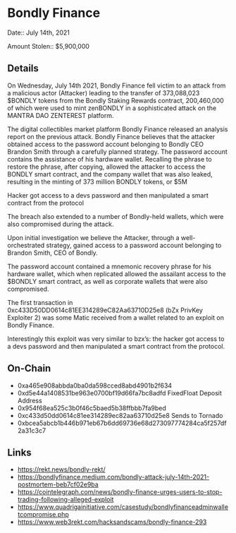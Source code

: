 # Bondly Finance

Date:: July 14th, 2021

Amount Stolen:: $5,900,000


## Details

On Wednesday, July 14th 2021, Bondly Finance fell victim to an attack from a malicious actor (Attacker) leading to the transfer of 373,088,023 $BONDLY tokens from the Bondly Staking Rewards contract, 200,460,000 of which were used to mint zenBONDLY in a sophisticated attack on the MANTRA DAO ZENTEREST platform. 

The digital collectibles market platform Bondly Finance released an analysis report on the previous attack. Bondly Finance believes that the attacker obtained access to the password account belonging to Bondly CEO Brandon Smith through a carefully planned strategy. The password account contains the assistance of his hardware wallet. Recalling the phrase to restore the phrase, after copying, allowed the attacker to access the BONDLY smart contract, and the company wallet that was also leaked, resulting in the minting of 373 million BONDLY tokens, or $5M

Hacker got access to a devs password and then manipulated a smart contract from the protocol

The breach also extended to a number of Bondly-held wallets, which were also compromised during the attack.

Upon initial investigation we believe the Attacker, through a well-orchestrated strategy, gained access to a password account belonging to Brandon Smith, CEO of Bondly. 

The password account contained a mnemonic recovery phrase for his hardware wallet, which when replicated allowed the assailant access to the $BONDLY smart contract, as well as corporate wallets that were also compromised.

The first transaction in 0xc433D50DD0614c81EE314289eC82Aa63710D25e8 (bZx PrivKey Exploiter 2) was some Matic received from a wallet related to an exploit on Bondly Finance.

Interestingly this exploit was very similar to bzx’s: the hacker got access to a devs password and then manipulated a smart contract from the protocol. 



## On-Chain

- 0xa465e908abbda0ba0da598cced8abd4901b2f634
- 0xd5e44a1408531be963e0700bf19d66fa7bc8adfd FixedFloat Deposit Address
- 0x954f68ea525c3b0f46c5baed5b38ffbbb7fa9bed
- 0xc433d50dd0614c81ee314289ec82aa63710d25e8 Sends to Tornado 
- 0xbcea5abcb1b446b971eb67b6dd69736e68d273097774284ca5f257df2a31c3c7



## Links

- https://rekt.news/bondly-rekt/
- https://bondlyfinance.medium.com/bondly-attack-july-14th-2021-postmortem-beb7cf02e9ba
- https://cointelegraph.com/news/bondly-finance-urges-users-to-stop-trading-following-alleged-exploit
- https://www.quadrigainitiative.com/casestudy/bondlyfinanceadminwalletcompromise.php
- https://www.web3rekt.com/hacksandscams/bondly-finance-293
